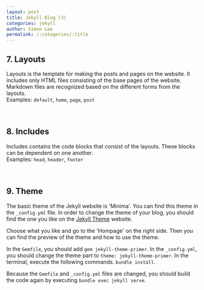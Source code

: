 ```yaml
---
layout: post
title: Jekyll Blog (3)
categories: jekyll
author: Simon Lee
permalink: /:categories/:title
---
```


## 7. Layouts

Layouts is the template for making the posts and pages on the website. It includes only HTML files consisting of the base pages of the website. Markdown files are recognized based on the different forms from the layouts.  
Examples: `default`, `home`, `page`, `post`
<br>
<br>
<br>

## 8. Includes

Includes contains the code blocks that consist of the layouts. These blocks can be dependent on one another.  
Examples: `head`, `header`, `footer`
<br>
<br>
<br>

## 9. Theme

The basic theme of the Jekyll website is 'Minima'. You can find this theme in the `_config.yml` file. In order to change the theme of your blog, you should find the one you like on the [Jekyll Theme][jekyll-theme] website.

Choose what you like and go to the 'Hompage' on the right side. Then you can find the preview of the theme and how to use the theme.

In the `Gemfile`, you should add `gem jekyll-theme-primer`.
In the `_config.yml`, you should change the theme part to `theme: jekyll-theme-primer`.
In the terminal, execute the following commands. `bundle install`.

Because the `Gemfile` and `_config.yml` files are changed, you should build the code again by executing `bundle exec jekyll serve`.

[jekyll-theme]: https://rubygems.org/search?utf8=%E2%9C%93&query=jekyll-theme
